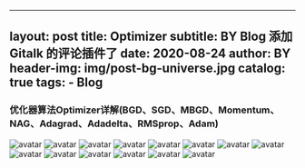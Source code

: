 
---
layout:     post
title:      Optimizer
subtitle:   BY Blog 添加 Gitalk 的评论插件了
date:       2020-08-24
author:     BY
header-img: img/post-bg-universe.jpg
catalog: true
tags:
    - Blog
---

### 优化器算法Optimizer详解(BGD、SGD、MBGD、Momentum、NAG、Adagrad、Adadelta、RMSprop、Adam)

![avatar](../pictures/Optimizer/optimizer1.png)
![avatar](../pictures/Optimizer/optimizer2.png)
![avatar](../pictures/Optimizer/optimizer3.png)
![avatar](../pictures/Optimizer/optimizer4.png)
![avatar](../pictures/Optimizer/optimizer5.png)
![avatar](../pictures/Optimizer/optimizer6.png)
![avatar](../pictures/Optimizer/optimizer7.png)
![avatar](../pictures/Optimizer/optimizer8.png)
![avatar](../pictures/Optimizer/optimizer9.png)
![avatar](../pictures/Optimizer/optimizer10.png)
![avatar](../pictures/Optimizer/optimizer11.png)
![avatar](../pictures/Optimizer/optimizer12.gif)
![avatar](../pictures/Optimizer/optimizer13.gif)
![avatar](../pictures/Optimizer/optimizer14.png) 













